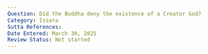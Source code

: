 ```yaml
---
Question: Did the Buddha deny the existence of a Creator God?
Category: Issara
Sutta References:
Date Entered: March 30, 2025
Review Status: Not started
---
```

